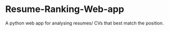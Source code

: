 # Resume-Ranking-Web-app
A python web app for analysing resumes/ CVs  that best match the position.
